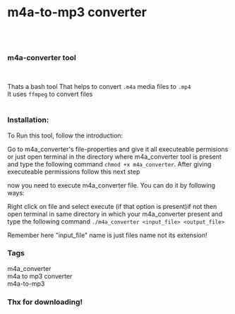 # m4a-to-mp3 converter

<br>
<br>


### m4a-converter tool

<br>

Thats a bash tool That helps to convert `.m4a` media files to `.mp4`<br>
It uses `ffmpeg` to convert files<br><br>

### Installation:

To Run this tool, follow the introduction:

Go to m4a_converter's file-properties and give it all executeable
permisions or just open terminal in the directory where m4a_converter
tool is present and type the following command `chmod +x m4a_converter`.
After giving executeable permissions follow this next step

now you need to execute m4a_converter file. You can do it by following
ways:

Right click on file and select execute (if that option is present)if not
then open terminal in same directory in which your m4a_converter present
and type the following command `./m4a_converter <input_file> <output_file>`

Remember here "input_file" name is just files name not its extension!

### Tags

m4a_converter <br>
m4a to mp3 converter <br>
m4a-to-mp3 <br>

### Thx for downloading!
